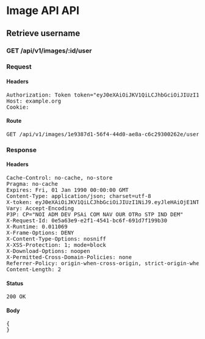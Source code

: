 # Image API API

## Retrieve username

### GET /api/v1/images/:id/user
### Request

#### Headers

<pre>Authorization: Token token=&quot;eyJ0eXAiOiJKV1QiLCJhbGciOiJIUzI1NiJ9.eyJleHAiOjE1NTQ3NTk1MzUsImlhdCI6MTU1NDc0NTEzNSwidXNlcl9pZCI6IjJjMWVhYzA3LWJiZGItNDI4Ni04ZGE5LTEwZWZjMmIyMTU0YiIsImFiaWxpdGllcyI6eyIwMDEwMDAwMDEyM0JCMTY0Ijp7IkFjY2VzcyI6eyJpbWFnZV9saXN0Ijp0cnVlfX19fQ.j70klo8HBE4IW_ijD0D5qYTTFIK3LH2XWtD-52IVvpU&quot;
Host: example.org
Cookie: </pre>

#### Route

<pre>GET /api/v1/images/1e9387d1-56f4-44d0-ae8a-c6c29300262e/user</pre>

### Response

#### Headers

<pre>Cache-Control: no-cache, no-store
Pragma: no-cache
Expires: Fri, 01 Jan 1990 00:00:00 GMT
Content-Type: application/json; charset=utf-8
X-token: eyJ0eXAiOiJKV1QiLCJhbGciOiJIUzI1NiJ9.eyJleHAiOjE1NTQ3NTk1MzUsImlhdCI6MTU1NDc0NTEzNSwidXNlcl9pZCI6IjJjMWVhYzA3LWJiZGItNDI4Ni04ZGE5LTEwZWZjMmIyMTU0YiIsImFiaWxpdGllcyI6eyIwMDEwMDAwMDEyM0JCMTY0Ijp7IkFjY2VzcyI6eyJpbWFnZV9saXN0Ijp0cnVlfX19fQ.j70klo8HBE4IW_ijD0D5qYTTFIK3LH2XWtD-52IVvpU
Vary: Accept-Encoding
P3P: CP=&quot;NOI ADM DEV PSAi COM NAV OUR OTRo STP IND DEM&quot;
X-Request-Id: 0e5a63e9-e2f1-4541-bc6f-691d7f199b30
X-Runtime: 0.011069
X-Frame-Options: DENY
X-Content-Type-Options: nosniff
X-XSS-Protection: 1; mode=block
X-Download-Options: noopen
X-Permitted-Cross-Domain-Policies: none
Referrer-Policy: origin-when-cross-origin, strict-origin-when-cross-origin
Content-Length: 2</pre>

#### Status

<pre>200 OK</pre>

#### Body

<pre>{
}</pre>
